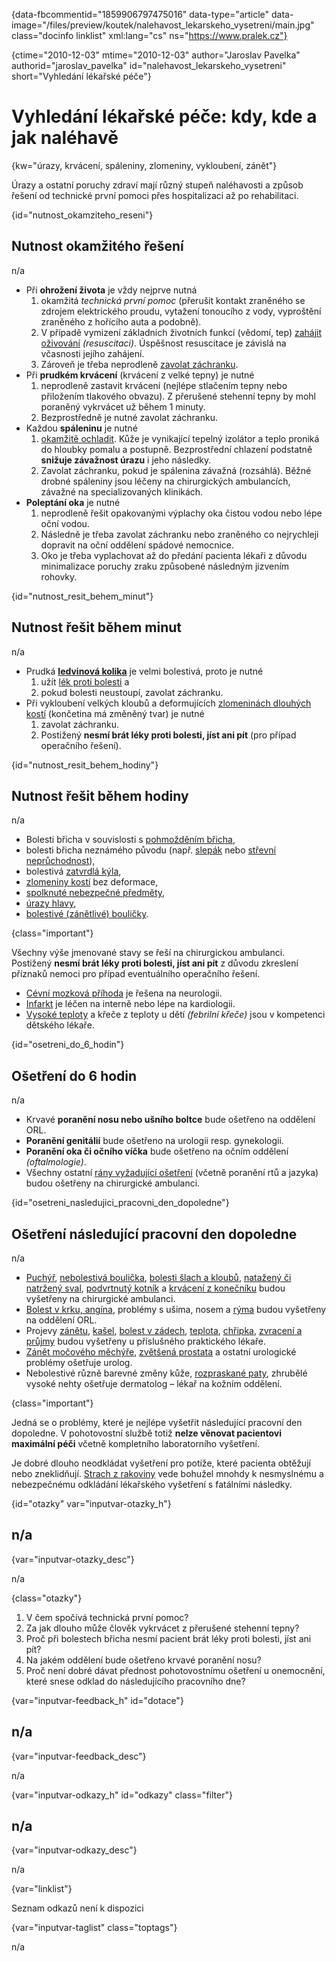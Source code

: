 
{data-fbcommentid="1859906797475016" data-type="article" data-image="/files/preview/koutek/nalehavost\_lekarskeho\_vysetreni/main.jpg" class="docinfo linklist" xml:lang="cs" ns="https://www.pralek.cz"}

{ctime="2010-12-03" mtime="2010-12-03" author="Jaroslav Pavelka" authorid="jaroslav\_pavelka" id="nalehavost\_lekarskeho_vysetreni" short="Vyhledání lékařské péče"}

# Vyhledání lékařské péče: kdy, kde a jak naléhavě

<!-- generated attribute kw by user_udpatekw.sh on 2020-02-26, do not edit -->

{kw="úrazy, krvácení, spáleniny, zlomeniny, vykloubení, zánět"}

Úrazy a ostatní poruchy zdraví mají různý stupeň naléhavosti a způsob řešení od technické první pomoci přes hospitalizaci až po rehabilitaci.

{id="nutnost\_okamziteho\_reseni"}

## Nutnost okamžitého řešení

n/a

  * Při **ohrožení života** je vždy nejprve nutná 
      1. okamžitá _technická první pomoc_ (přerušit kontakt zraněného se zdrojem elektrického proudu, vytažení tonoucího z vody, vyproštění zraněného z hořícího auta a podobně).
      2. V případě vymizení základních životních funkcí (vědomí, tep) [zahájit oživování][1] _(resuscitaci)_. Úspěšnost resuscitace je závislá na včasnosti jejího zahájení.
      3. Zároveň je třeba neprodleně [zavolat záchranku][2].
  * Při **prudkém krvácení** (krvácení z velké tepny) je nutné 
      1. neprodleně zastavit krvácení (nejlépe stlačením tepny nebo přiložením tlakového obvazu). Z přerušené stehenní tepny by mohl poraněný vykrvácet už během 1 minuty.
      2. Bezprostředně je nutné zavolat záchranku.
  * Každou **spáleninu** je nutné 
      1. [okamžitě ochladit][3]. Kůže je vynikající tepelný izolátor a teplo proniká do hloubky pomalu a postupně. Bezprostřední chlazení podstatně **snižuje závažnost úrazu** i jeho následky.
      2. Zavolat záchranku, pokud je spálenina závažná (rozsáhlá). Běžné drobné spáleniny jsou léčeny na chirurgických ambulancích, závažné na specializovaných klinikách.
  * **Poleptání oka** je nutné 
      1. neprodleně řešit opakovanými výplachy oka čistou vodou nebo lépe oční vodou.
      2. Následně je třeba zavolat záchranku nebo zraněného co nejrychleji dopravit na oční oddělení spádové nemocnice.
      3. Oko je třeba vyplachovat až do předání pacienta lékaři z důvodu minimalizace poruchy zraku způsobené následným jizvením rohovky.

{id="nutnost\_resit\_behem_minut"}

## Nutnost řešit během minut

n/a

  * Prudká **[ledvinová kolika][4]** je velmi bolestivá, proto je nutné 
      1. užít [lék proti bolesti][5] a
      2. pokud bolesti neustoupí, zavolat záchranku.
  * Při vykloubení velkých kloubů a deformujících [zlomeninách dlouhých kostí][6] (končetina má změněný tvar) je nutné 
      1. zavolat záchranku.
      2. Postižený **nesmí brát léky proti bolesti, jíst ani pít** (pro případ operačního řešení).

{id="nutnost\_resit\_behem_hodiny"}

## Nutnost řešit během hodiny

n/a

  * Bolesti břicha v souvislosti s [pohmožděním břicha][7],
  * bolesti břicha neznámého původu (např. [slepák][8] nebo [střevní neprůchodnost][9]),
  * bolestivá [zatvrdlá kýla][10],
  * [zlomeniny kostí][6] bez deformace,
  * [spolknuté nebezpečné předměty][11],
  * [úrazy hlavy][12],
  * [bolestivé (zánětlivé) bouličky][13].

{class="important"}

Všechny výše jmenované stavy se řeší na chirurgickou ambulanci. Postižený **nesmí brát léky proti bolesti, jíst ani pít** z důvodu zkreslení příznaků nemoci pro případ eventuálního operačního řešení.

  * [Cévní mozková příhoda][14] je řešena na neurologii.
  * [Infarkt][15] je léčen na interně nebo lépe na kardiologii.
  * [Vysoké teploty][16] a křeče z teploty u dětí _(febrilní křeče)_ jsou v kompetenci dětského lékaře.

{id="osetreni\_do\_6_hodin"}

## Ošetření do 6 hodin

n/a

  * Krvavé **poranění nosu nebo ušního boltce** bude ošetřeno na oddělení ORL.
  * **Poranění genitálií** bude ošetřeno na urologii resp. gynekologii.
  * **Poranění oka či očního víčka** bude ošetřeno na očním oddělení _(oftalmologie)_.
  * Všechny ostatní [rány vyžadující ošetření][17] (včetně poranění rtů a jazyka) budou ošetřeny na chirurgické ambulanci.

{id="osetreni\_nasledujici\_pracovni\_den\_dopoledne"}

## Ošetření následující pracovní den dopoledne

n/a

  * [Puchýř][18], [nebolestivá boulička][13], [bolesti šlach a kloubů][19], [natažený či natržený sval][20], [podvrtnutý kotník][21] a [krvácení z konečníku][22] budou vyšetřeny na chirurgické ambulanci.
  * [Bolest v krku, angína][23], problémy s ušima, nosem a [rýma][24] budou vyšetřeny na oddělení ORL.
  * Projevy [zánětu][25], [kašel][26], [bolest v zádech][27], [teplota][16], [chřipka][28], [zvracení a průjmy][29] budou vyšetřeny u příslušného praktického lékaře.
  * [Zánět močového měchýře][30], [zvětšená prostata][31] a ostatní urologické problémy ošetřuje urolog.
  * Nebolestivé různě barevné změny kůže, [rozpraskané paty][32], zhrubělé vysoké nehty ošetřuje dermatolog – lékař na kožním oddělení.

{class="important"}

Jedná se o problémy, které je nejlépe vyšetřit následující pracovní den dopoledne. V pohotovostní službě totiž **nelze věnovat pacientovi maximální péči** včetně kompletního laboratorního vyšetření.

Je dobré dlouho neodkládat vyšetření pro potíže, které pacienta obtěžují nebo zneklidňují. [Strach z rakoviny][33] vede bohužel mnohdy k nesmyslnému a nebezpečnému odkládání lékařského vyšetření s fatálními následky.

{id="otazky" var="inputvar-otazky_h"}

## n/a

{var="inputvar-otazky_desc"}

n/a

{class="otazky"}

  1. V čem spočívá technická první pomoc?
  2. Za jak dlouho může člověk vykrvácet z přerušené stehenní tepny?
  3. Proč při bolestech břicha nesmí pacient brát léky proti bolesti, jíst ani pít?
  4. Na jakém oddělení bude ošetřeno krvavé poranění nosu?
  5. Proč není dobré dávat přednost pohotovostnímu ošetření u onemocnění, které snese odklad do následujícího pracovního dne?

{var="inputvar-feedback_h" id="dotace"}

## n/a

{var="inputvar-feedback_desc"}

n/a

{var="inputvar-odkazy_h" id="odkazy" class="filter"}

## n/a

{var="inputvar-odkazy_desc"}

n/a

{var="linklist"}

Seznam odkazů není k dispozici

{var="inputvar-taglist" class="toptags"}

n/a

 [1]: resuscitace-ozivovani
 [2]: rychla_lekarska_pomoc
 [3]: ochlazeni_spaleniny
 [4]: mocove_kameny
 [5]: leky_proti_bolesti
 [6]: zlomeniny_kosti
 [7]: boule_nasledkem_urazu
 [8]: slepak
 [9]: strevni_nepruchodnost
 [10]: kyla
 [11]: spolknute_predmety
 [12]: otres_mozku
 [13]: nezhoubne_nadory
 [14]: iktus
 [15]: srdecni_infarkt
 [16]: teplota
 [17]: drobna_krvava_poraneni
 [18]: puchyr_mozol_kuri_oko
 [19]: onemocneni_slach
 [20]: natazeni_natrzeni_svalu
 [21]: podvrtnuti_kotniku
 [22]: krvaceni_z_konecniku
 [23]: bolest_v_krku_angina
 [24]: ryma_a_smrkani
 [25]: zanet
 [26]: kasel_a_typy_kasle
 [27]: bolesti_v_zadech_houser
 [28]: chripka
 [29]: funkcni_poruchy_traveni
 [30]: zanet_mocoveho_mechyre
 [31]: prostata
 [32]: plisne_kuze
 [33]: nezhoubny_nebo_zhoubny_nador

